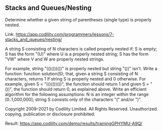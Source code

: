 Stacks and Queues/Nesting
------------------------
Determine whether a given string of parentheses (single type) is properly nested.


Link: https://app.codility.com/programmers/lessons/7-stacks_and_queues/nesting/


A string S consisting of N characters is called properly nested if:
S is empty;
S has the form "(U)" where U is a properly nested string;
S has the form "VW" where V and W are properly nested strings.

For example, string "(()(())())" is properly nested but string "())" isn't.
Write a function:
function solution(S);
that, given a string S consisting of N characters, returns 1 if string S is properly nested and 0 otherwise.
For example, given S = "(()(())())", the function should return 1 and given S = "())", the function should return 0, as explained above.
Write an efficient algorithm for the following assumptions:
N is an integer within the range [0..1,000,000];
string S consists only of the characters "(" and/or ")".



Copyright 2009–2021 by Codility Limited. All Rights Reserved. Unauthorized copying, publication or disclosure prohibited.

Result: https://app.codility.com/demo/results/trainingGPHYMU-A9Q/